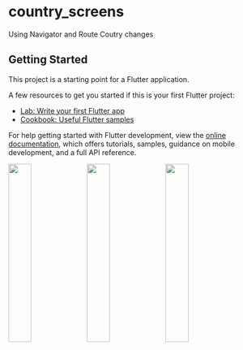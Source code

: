 # country_screens

Using Navigator and Route Coutry changes

## Getting Started

This project is a starting point for a Flutter application.

A few resources to get you started if this is your first Flutter project:

- [Lab: Write your first Flutter app](https://docs.flutter.dev/get-started/codelab)
- [Cookbook: Useful Flutter samples](https://docs.flutter.dev/cookbook)

For help getting started with Flutter development, view the
[online documentation](https://docs.flutter.dev/), which offers tutorials,
samples, guidance on mobile development, and a full API reference.

<p>
<img src = "https://user-images.githubusercontent.com/119835214/220877100-8845fb38-6921-48c5-80eb-dd33521153d9.JPG "height = "30%" width = "30%">
<img src = "https://user-images.githubusercontent.com/119835214/220877107-33b6916e-830b-4e06-83c9-d43ac778507a.JPG "height = "30%" width = "30%">
<img src = "https://user-images.githubusercontent.com/119835214/220877111-af5cd336-f72e-4dbb-a666-69e9ac1c7927.JPG "height = "30%" width = "30%">

</p>
